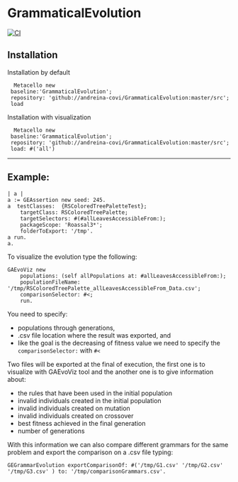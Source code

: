 # GrammaticalEvolution
[![CI](https://github.com/andreina-covi/GrammaticalEvolution/actions/workflows/runTests.yml/badge.svg)](https://github.com/andreina-covi/GrammaticalEvolution/actions/workflows/runTests.yml)

## Installation

Installation by default

```Smalltalk
  Metacello new
 baseline:'GrammaticalEvolution';
 repository: 'github://andreina-covi/GrammaticalEvolution:master/src';
 load
```

Installation with visualization

```Smalltalk
  Metacello new
 baseline:'GrammaticalEvolution';
 repository: 'github://andreina-covi/GrammaticalEvolution:master/src';
 load: #('all')
```

----
## Example:

```Smalltalk
| a |
a := GEAssertion new seed: 245.
a  testClasses:  {RSColoredTreePaletteTest};
    targetClass: RSColoredTreePalette;
    targetSelectors: #(#allLeavesAccessibleFrom:);
    packageScope: 'Roassal3*';
    folderToExport: '/tmp'.
a run.
a.
```

To visualize the evolution type the following: 

```Smalltalk
GAEvoViz new
    populations: (self allPopulations at: #allLeavesAccessibleFrom:); 
    populationFileName: '/tmp/RSColoredTreePalette_allLeavesAccessibleFrom_Data.csv';
    comparisonSelector: #<;
    run.
```

You need to specify:

- populations through generations,
- .csv file location where the result was exported, and 
- like the goal is the decreasing of fitness value we need to specify the `comparisonSelector:` with `#<`


Two files will be exported at the final of execution, the first one is to visualize with GAEvoViz tool and the another one is to give information about:

- the rules that have been used in the initial population
- invalid individuals created in the initial population
- invalid individuals created on mutation
- invalid individuals created on crossover
- best fitness achieved in the final generation
- number of generations

With this information we can also compare different grammars for the same problem and export the comparison on a .csv file typing:

```Smalltalk
GEGrammarEvolution exportComparisonOf: #('/tmp/G1.csv' '/tmp/G2.csv' '/tmp/G3.csv' ) to: '/tmp/comparisonGrammars.csv'.
```
